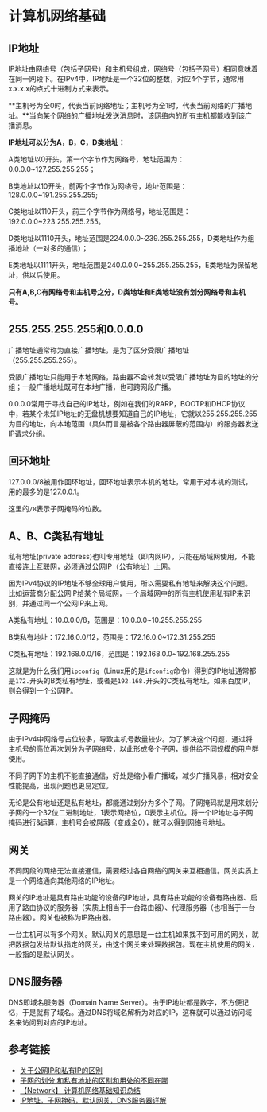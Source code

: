 # 计算机网络基础

## IP地址

IP地址由网络号（包括子网号）和主机号组成，网络号（包括子网号）相同意味着在同一网段下。在IPv4中，IP地址是一个32位的整数，对应4个字节，通常用x.x.x.x的点式十进制方式来表示。

**主机号为全0时，代表当前网络地址；主机号为全1时，代表当前网络的广播地址。**当向某个网络的广播地址发送消息时，该网络内的所有主机都能收到该广播消息。
<!--more-->
**IP地址可以分为A，B，C，D类地址：**

A类地址以0开头，第一个字节作为网络号，地址范围为：0.0.0.0~127.255.255.255；

B类地址以10开头，前两个字节作为网络号，地址范围是：128.0.0.0~191.255.255.255;

C类地址以110开头，前三个字节作为网络号，地址范围是：192.0.0.0~223.255.255.255。

D类地址以1110开头，地址范围是224.0.0.0~239.255.255.255，D类地址作为组播地址（一对多的通信）；

E类地址以1111开头，地址范围是240.0.0.0~255.255.255.255，E类地址为保留地址，供以后使用。

**只有A,B,C有网络号和主机号之分，D类地址和E类地址没有划分网络号和主机号。**

## 255.255.255.255和0.0.0.0

广播地址通常称为直接广播地址，是为了区分受限广播地址（255.255.255.255）。

受限广播地址只能用于本地网络，路由器不会转发以受限广播地址为目的地址的分组；一般广播地址既可在本地广播，也可跨网段广播。

0.0.0.0常用于寻找自己的IP地址，例如在我们的RARP，BOOTP和DHCP协议中，若某个未知IP地址的无盘机想要知道自己的IP地址，它就以255.255.255.255为目的地址，向本地范围（具体而言是被各个路由器屏蔽的范围内）的服务器发送IP请求分组。

## 回环地址

127.0.0.0/8被用作回环地址，回环地址表示本机的地址，常用于对本机的测试，用的最多的是127.0.0.1。

这里的`/8`表示子网掩码的位数。

## A、B、C类私有地址

私有地址(private address)也叫专用地址（即内网IP），只能在局域网使用，不能直接连上互联网，必须通过公网IP（公有地址）上网。

因为IPv4协议的IP地址不够全球用户使用，所以需要私有地址来解决这个问题。比如运营商分配公网IP给某个局域网，一个局域网中的所有主机使用私有IP来识别，并通过同一个公网IP来上网。

A类私有地址：10.0.0.0/8，范围是：10.0.0.0~10.255.255.255

B类私有地址：172.16.0.0/12，范围是：172.16.0.0~172.31.255.255

C类私有地址：192.168.0.0/16，范围是：192.168.0.0~192.168.255.255

这就是为什么我们用`ipconfig`（Linux用的是`ifconfig`命令）得到的IP地址通常都是`172.`开头的B类私有地址，或者是`192.168.`开头的C类私有地址。如果百度IP，则会得到一个公网IP。

## 子网掩码

由于IPv4中网络号占位较多，导致主机号数量较少。为了解决这个问题，通过将主机号的高位再次划分为子网络号，以此形成多个子网，提供给不同规模的用户群使用。

不同子网下的主机不能直接通信，好处是缩小看广播域，减少广播风暴，相对安全性能提高，出现问题也更易定位。

无论是公有地址还是私有地址，都能通过划分为多个子网。子网掩码就是用来划分子网的一个32位二进制地址，1表示网络位，0表示主机位。将一个IP地址与子网掩码进行&运算，主机号会被屏蔽（变成全0），就可以得到网络号地址。

## 网关

不同网段的网络无法直接通信，需要经过各自网络的网关来互相通信。网关实质上是一个网络通向其他网络的IP地址。

网关的IP地址是具有路由功能的设备的IP地址，具有路由功能的设备有路由器、启用了路由协议的服务器（实质上相当于一台路由器）、代理服务器（也相当于一台路由器）。网关也被称为IP路由器。

一台主机可以有多个网关。默认网关的意思是一台主机如果找不到可用的网关，就把数据包发给默认指定的网关，由这个网关来处理数据包。现在主机使用的网关，一般指的是默认网关。

## DNS服务器

DNS即域名服务器（Domain Name Server）。由于IP地址都是数字，不方便记忆，于是就有了域名。通过DNS将域名解析为对应的IP，这样就可以通过访问域名来访问到对应的IP地址。

## 参考链接

* [关于公网IP和私有IP的区别](https://blog.csdn.net/ran_Max/article/details/81177069)
* [子网的划分 和私有地址的区别和用处的不同在哪](https://zhidao.baidu.com/question/982890911725025699.html)
* [【Network】 计算机网络基础知识总结](https://www.cnblogs.com/maybe2030/p/4781555.html)
* [IP地址，子网掩码，默认网关，DNS服务器详解](https://www.cnblogs.com/JuneWang/p/3917697.html)